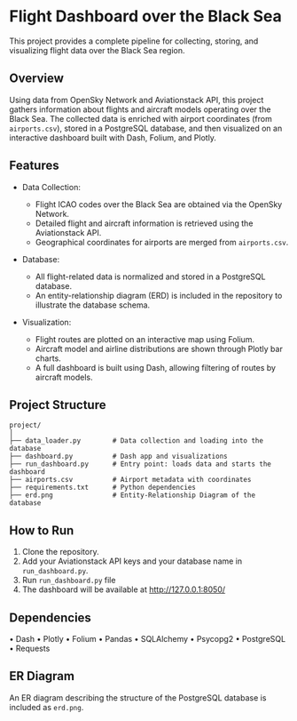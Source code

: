 # Flight Dashboard over the Black Sea

This project provides a complete pipeline for collecting, storing, and visualizing flight data over the Black Sea region.

## Overview

Using data from OpenSky Network and Aviationstack API, this project gathers information about flights and aircraft models operating over the Black Sea. The collected data is enriched with airport coordinates (from `airports.csv`), stored in a PostgreSQL database, and then visualized on an interactive dashboard built with Dash, Folium, and Plotly.

## Features

- Data Collection: 
  - Flight ICAO codes over the Black Sea are obtained via the OpenSky Network.
  - Detailed flight and aircraft information is retrieved using the Aviationstack API.
  - Geographical coordinates for airports are merged from `airports.csv`.

- Database:
  - All flight-related data is normalized and stored in a PostgreSQL database.
  - An entity-relationship diagram (ERD) is included in the repository to illustrate the database schema.

- Visualization:
  - Flight routes are plotted on an interactive map using Folium.
  - Aircraft model and airline distributions are shown through Plotly bar charts.
  - A full dashboard is built using Dash, allowing filtering of routes by aircraft models.

## Project Structure

```
project/
│
├── data_loader.py        # Data collection and loading into the database
├── dashboard.py          # Dash app and visualizations
├── run_dashboard.py      # Entry point: loads data and starts the dashboard
├── airports.csv          # Airport metadata with coordinates
├── requirements.txt      # Python dependencies
├── erd.png               # Entity-Relationship Diagram of the database
```


## How to Run

1. Clone the repository.
2. Add your Aviationstack API keys and your database name in `run_dashboard.py`.
3. Run `run_dashboard.py` file
4. The dashboard will be available at http://127.0.0.1:8050/ 

## Dependencies
 • Dash
 • Plotly
 • Folium
 • Pandas
 • SQLAlchemy
 • Psycopg2
 • PostgreSQL
 • Requests

## ER Diagram

An ER diagram describing the structure of the PostgreSQL database is included as `erd.png`.
